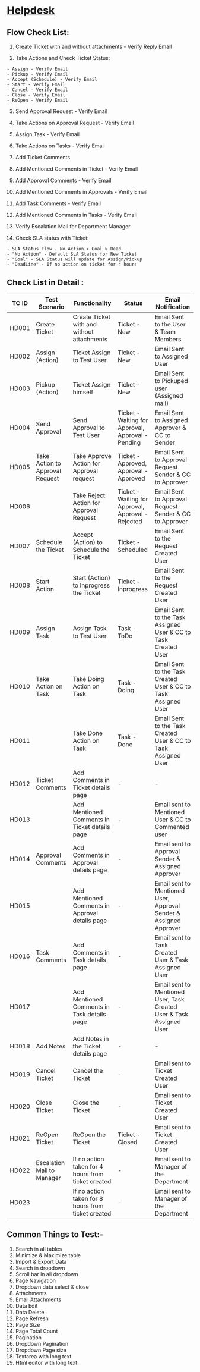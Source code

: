# [Helpdesk](https://afrithfts.github.io/Test-case-Documents/Helpdesk%20Test%20Cases/Helpdesk%20Testcase.xlsx)

## Flow Check List:

  1. Create Ticket with and without attachments - Verify Reply Email

  2. Take Actions and Check Ticket Status:

    - Assign - Verify Email
    - Pickup - Verify Email
    - Accept (Schedule) - Verify Email
    - Start - Verify Email
    - Cancel - Verify Email
    - Close - Verify Email
    - ReOpen - Verify Email

  3. Send Approval Request - Verify Email

  4. Take Actions on Approval Request - Verify Email

  5. Assign Task - Verify Email

  6. Take Actions on Tasks - Verify Email

  7. Add Ticket Comments

  8. Add Mentioned Comments in Ticket - Verify Email

  9. Add Approval Comments - Verify Email

  10. Add Mentioned Comments in Approvals - Verify Email

  11. Add Task Comments - Verify Email

  12. Add Mentioned Comments in Tasks - Verify Email

  13. Verify Escalation Mail for Department Manager

  13. Check SLA status with Ticket:

    - SLA Status Flow - No Action > Goal > Dead
    - "No Action" - Default SLA Status for New Ticket
    - "Goal" - SLA Status will update for Assign/Pickup
    - "DeadLine" - If no action on ticket for 4 hours

## Check List in Detail :

| TC ID | Test Scenario | Functionality | Status | Email Notification |
| ----- | ------------- | ------------- | ------ | ------------ |
| HD001 | Create Ticket | Create Ticket with and without attachments | Ticket - New | Email Sent to the User & Team Members |
| HD002 | Assign (Action) | Ticket Assign to Test User | Ticket - New | Email Sent to Assigned User |
| HD003 | Pickup (Action) | Ticket Assign himself | Ticket - New | Email Sent to Pickuped user (Assigned mail) |
| HD004 | Send Approval | Send Approval to Test User | Ticket - Waiting for Approval, Approval - Pending | Email Sent to Assigned Approver & CC to Sender |
| HD005 | Take Action to Approval Request | Take Approve Action for Approval request | Ticket - Approved, Approval - Approved | Email Sent to Approval Request Sender & CC to Approver |
| HD006 |  | Take Reject Action for Approval Request | Ticket - Waiting for Approval, Approval - Rejected | Email Sent to Approval Request Sender & CC to Approver |
| HD007 | Schedule the Ticket | Accept (Action) to Schedule the Ticket | Ticket - Scheduled | Email Sent to the Request Created User |
| HD008 | Start Action| Start (Action) to Inprogress the Ticket | Ticket - Inprogress | Email Sent to the Request Created User |
| HD009 | Assign Task | Assign Task to Test User | Task - ToDo | Email Sent to the Task Assigned User & CC to Task Created User |
| HD010 | Take Action on Task | Take Doing Action on Task | Task - Doing | Email Sent to the Task Created User & CC to Task Assigned User |
| HD011 |  | Take Done Action on Task | Task - Done | Email Sent to the Task Created User & CC to Task Assigned User |
| HD012 | Ticket Comments | Add Comments in Ticket details page | - | - |
| HD013 |  | Add Mentioned Comments in Ticket details page | - | Email sent to Mentioned User & CC to Commented user |
| HD014 | Approval Comments | Add Comments in Approval details page | - | Email sent to Approval Sender & Assigned Approver |
| HD015 |  | Add Mentioned Comments in Approval details page | - | Email sent to Mentioned User, Approval Sender & Assigned Approver |
| HD016 | Task Comments | Add Comments in Task details page | - | Email sent to Task Created User & Task Assigned User |
| HD017 |  | Add Mentioned Comments in Task details page | - | Email sent to Mentioned User, Task Created User & Task Assigned User |
| HD018 | Add Notes	| Add Notes in the Ticket details page | - | - |
| HD019 | Cancel Ticket | Cancel the Ticket | - | Email sent to Ticket Created User |
| HD020 | Close Ticket | Close the Ticket | - | Email sent to Ticket Created User |
| HD021 | ReOpen Ticket | ReOpen the Ticket | Ticket - Closed | Email sent to Ticket Created User |
| HD022 | Escalation Mail to Manager | If no action taken for 4 hours from ticket created | - | Email sent to Manager of the Department |
| HD023 |  | If no action taken for 8 hours from ticket created | - | Email sent to Manager of the Department |

## Common Things to Test:-

  1. Search in all tables
  2. Minimize & Maximize table
  3. Import & Export Data
  4. Search in dropdown
  5. Scroll bar in all dropdown
  6. Page Navigation
  7. Dropdown data select & close
  8. Attachments
  9. Email Attachments
 10. Data Edit
 11. Data Delete
 12. Page Refresh
 13. Page Size
 14. Page Total Count
 15. Pagination
 16. Dropdown Pagination
 17. Dropdown Page size
 18. Textarea with long text
 19. Html editor with long text
